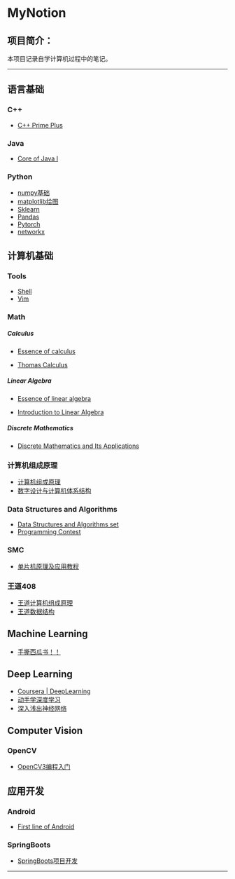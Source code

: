 # MyNotion
## 项目简介：
本项目记录自学计算机过程中的笔记。

---

## 语言基础

### C++

* [C++ Prime Plus](./C++/C++%20Prime%20Plus/C++%20Prime%20Plus)

### Java

* [Core of Java I](./Java/Java核心技术/Java核心思想)

### Python

* [numpy基础](./Python/numpy)
* [matplotlib绘图](./Python/matplotlib)
* [Sklearn](./Python/Sklearn)
* [Pandas](./Python/Pandas)
* [Pytorch](./Python/Pytorch)
* [networkx](./Python/networkx)

## 计算机基础

### Tools

* [Shell](./Linux/Tools/Shell)
* [Vim](./Linux/Tools/Vim)

### Math 

##### Calculus

* [Essence of calculus]()

* [Thomas Calculus]()

##### Linear Algebra

* [Essence of linear algebra](./Math/Essence%20of%20linear%20algebra)

* [Introduction to Linear Algebra](./Math/Introduction%20to%20Linear%20Algebra)

##### Discrete Mathematics

* [Discrete Mathematics and Its Applications](./Discrete%20Mathematics/离散数学及其应用/离散数学及其应用)

### 计算机组成原理

* [计算机组成原理](./计组/计算机组成原理/计算机组成原理)
* [数字设计与计算机体系结构](./计组/数字设计与计算机体系结构/数字设计与计算机结构体系)

### Data Structures and Algorithms

* [Data Structures and Algorithms set](./Data%20Structures%20and%20Algorithms/Algorithm_set)
* [Programming Contest](./Data%20Structures%20and%20Algorithms/Contest)

### SMC

* [单片机原理及应用教程](./SCM/单片机原理及应用教程)

### 王道408

* [王道计算机组成原理](./王道/计组)
* [王道数据结构](./王道/数据结构)

## Machine Learning

* [手撕西瓜书！！](./MachineLearning/机器学习周志华)

## Deep Learning

* [Coursera | DeepLearning](./DeepLearning/吴恩达深度学习/吴恩达深度学习)
* [动手学深度学习](./DeepLearning/动手学深度学习)
* [深入浅出神经网络](./DeepLearning/深入浅出图神经网络)

## Computer Vision

### OpenCV

* [OpenCV3编程入门](./openCV/openCV编程入门/openCV3编程入门)

## 应用开发


### Android

* [First line of Android](./Android/FIirstLineOfAndroid/第一行代码Android)

### SpringBoots

* [SpringBoots项目开发]()

---

